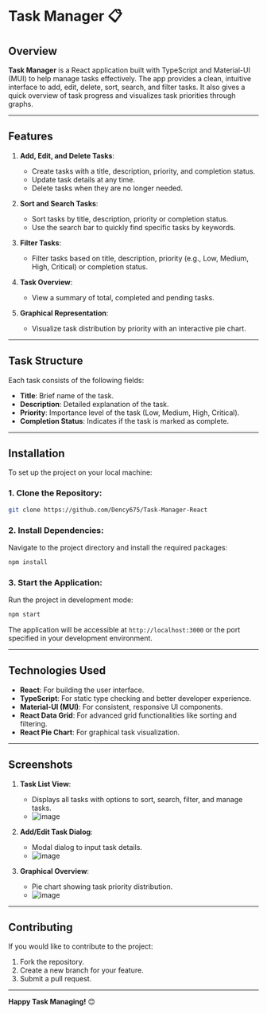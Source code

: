 # Task Manager 📋

## Overview
**Task Manager** is a React application built with TypeScript and Material-UI (MUI) to help manage tasks effectively. The app provides a clean, intuitive interface to add, edit, delete, sort, search, and filter tasks. It also gives a quick overview of task progress and visualizes task priorities through graphs.

---

## Features
1. **Add, Edit, and Delete Tasks**:
   - Create tasks with a title, description, priority, and completion status.
   - Update task details at any time.
   - Delete tasks when they are no longer needed.

2. **Sort and Search Tasks**:
   - Sort tasks by title, description, priority or completion status.
   - Use the search bar to quickly find specific tasks by keywords.

3. **Filter Tasks**:
   - Filter tasks based on title, description, priority (e.g., Low, Medium, High, Critical) or completion status.

4. **Task Overview**:
   - View a summary of total, completed and pending tasks.

5. **Graphical Representation**:
   - Visualize task distribution by priority with an interactive pie chart.

---

## Task Structure
Each task consists of the following fields:
- **Title**: Brief name of the task.
- **Description**: Detailed explanation of the task.
- **Priority**: Importance level of the task (Low, Medium, High, Critical).
- **Completion Status**: Indicates if the task is marked as complete.

---

## Installation

To set up the project on your local machine:

### 1. Clone the Repository:
```bash
git clone https://github.com/Dency675/Task-Manager-React
```

### 2. Install Dependencies:
Navigate to the project directory and install the required packages:
```bash
npm install
```

### 3. Start the Application:
Run the project in development mode:
```bash
npm start
```

The application will be accessible at `http://localhost:3000` or the port specified in your development environment.

---

## Technologies Used
- **React**: For building the user interface.
- **TypeScript**: For static type checking and better developer experience.
- **Material-UI (MUI)**: For consistent, responsive UI components.
- **React Data Grid**: For advanced grid functionalities like sorting and filtering.
- **React Pie Chart**: For graphical task visualization.

---

## Screenshots
1. **Task List View**:
   - Displays all tasks with options to sort, search, filter, and manage tasks.
   - ![image](https://github.com/user-attachments/assets/50cac99d-03ae-4672-a998-99c87cf79304)


2. **Add/Edit Task Dialog**:
   - Modal dialog to input task details.
   - ![image](https://github.com/user-attachments/assets/81b3329d-b845-4653-bab3-8ba7fb13d97e)


3. **Graphical Overview**:
   - Pie chart showing task priority distribution.
   - ![image](https://github.com/user-attachments/assets/7b62f196-450f-440a-943c-2a6e6d44b203)


---

## Contributing
If you would like to contribute to the project:
1. Fork the repository.
2. Create a new branch for your feature.
3. Submit a pull request.

---

**Happy Task Managing!** 😊
